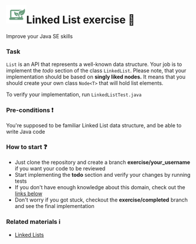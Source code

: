 # <img src="https://raw.githubusercontent.com/bobocode-projects/resources/master/image/logo_transparent_background.png" height=50/>Linked List exercise :muscle:
Improve your Java SE skills
### Task
`List` is an API that represents a well-known data structure. Your job is to 
implement the *todo* section of the class `LinkedList`. Please note, that your implementation should be based on **singly 
liked  nodes.** It means that you should create your own class `Node<T>` that will hold list elements.
  
To verify your implementation, run `LinkedListTest.java`
 
### Pre-conditions :heavy_exclamation_mark:
You're supposed to be familiar Linked List data structure, and be able to write Java code

### How to start :question:
* Just clone the repository and create a branch **exercise/your_username** if you want your code to be reviewed
* Start implementing the **todo** section and verify your changes by running tests
* If you don't have enough knowledge about this domain, check out the [links below](#related-materials-information_source)
* Don't worry if you got stuck, checkout the **exercise/completed** branch and see the final implementation
 
### Related materials :information_source:
 * [Linked Lists](https://www.cs.cmu.edu/~adamchik/15-121/lectures/Linked%20Lists/linked%20lists.html)

